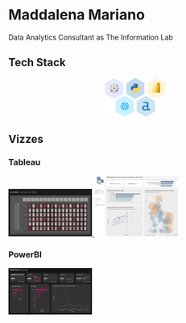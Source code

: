 # Maddalena Mariano

Data Analytics Consultant as The Information Lab

## Tech Stack
<p align="center">
  <img src = "Cards/Tech_Stack.png" width="25%">
</p>

## Vizzes
### Tableau
</a>
<a href =  https://public.tableau.com/app/profile/m.mariano/viz/16Genres200DrumPatterns/Dashboard2>
  <img src = "Cards/DrumMachine.png" width="33%">
</a>
<a href = https://public.tableau.com/app/profile/m.mariano/viz/TILCommsEngineerAllocationDashboard/Dashboard1>
  <img src = "Cards/TilComms.png" width="33%">
</a>

### PowerBI
<a href =  https://www.novypro.com/project/marketing-dashboard-google-analytics>
  <img src = "Cards/GA4_PBI.png" width="33%">
</a>

<!--
**Maddalena-M/Maddalena-M** is a ✨ _special_ ✨ repository because its `README.md` (this file) appears on your GitHub profile.

Here are some ideas to get you started:

- 🔭 I’m currently working on ...
- 🌱 I’m currently learning ...
- 👯 I’m looking to collaborate on ...
- 🤔 I’m looking for help with ...
- 💬 Ask me about ...
- 📫 How to reach me: ...
- 😄 Pronouns: ...
- ⚡ Fun fact: ...
-->
